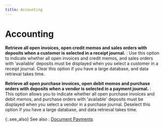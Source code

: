 ```yaml
---
title: Accounting
---
```


# Accounting 


**Retrieve all open invoices, open credit memos  and sales orders with deposits when a customer is selected in a receipt  journal.**
: Use this option to indicate whether all open invoices  and credit memos, and sales orders with ‘available’ deposits must be displayed  when you select a customer in a receipt journal. Clear this option if  you have a large database, and data retrieval takes time.


**Retrieve all open purchase invoices, open debit  memos and purchase orders with deposits when a vendor is selected in a  payment journal.**
: This option allows you to indicate whether all open  purchase invoices and debit memos, and purchase orders with 'available'  deposits must be displayed when you select a vendor in a purchase journal.  Deselect this option if you have a large database, and data retrieval  takes time.


{:.see_also}
See also
: [Document  Payments]({{site.bp_baseurl}}/flow-ctrl/ctrl/doc-frm/misc/document_payments_business_process_contents.html)
